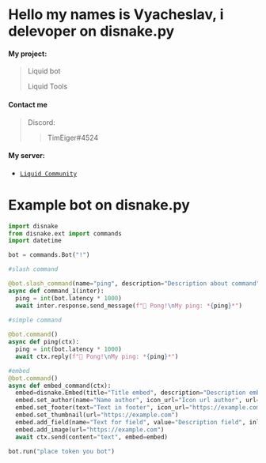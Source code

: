 # Hello my names is Vyacheslav, i delevoper on disnake.py
#### My project:
> Liquid bot
> 
> Liquid Tools

#### Contact me
>
>   Discord:  
>>    TimEiger#4524
>>    


#### My server:

  - [`Liquid Community`](https://discord.gg/Tk9R9CH8Z3)

# Example bot on disnake.py

```py
import disnake
from disnake.ext import commands
import datetime

bot = commands.Bot("!")

#slash command

@bot.slash_command(name="ping", description="Description about command")
async def command_1(inter):
  ping = int(bot.latency * 1000)
  await inter.response.send_message(f"🏓 Pong!\nMy ping: *{ping}*")
  
#simple command

@bot.command()
async def ping(ctx):
  ping = int(bot.latency * 1000)
  await ctx.reply(f"🏓 Pong!\nMy ping: *{ping}*")

#embed
@bot.command()
async def embed_command(ctx):
  embed=disnake.Embed(title="Title embed", description="Description embed", color=0xff0000, timestamp=datetime.datetime.now())
  embed.set_author(name="Name author", icon_url="Icon url author", url="https//example.com")
  embed.set_footer(text="Text in footer", icon_url="https://example.com")
  embed.set_thumbnail(url="https://example.com")
  embed.add_field(name="Text for field", value="Description field", inline=True)
  embed.add_image(url="https://example.com")
  await ctx.send(content="text", embed=embed)
  
bot.run("place token you bot")
```





